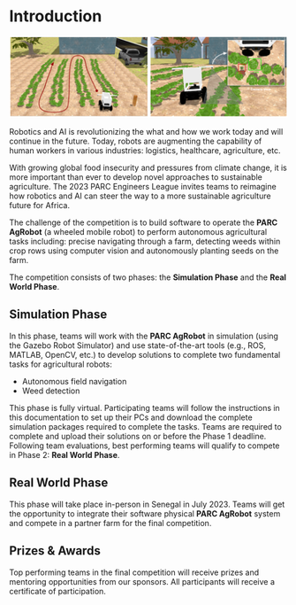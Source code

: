 # Introduction

![Motivating image](./assets/overview.PNG)

Robotics and AI is revolutionizing the what and how we work today and will continue in the future. Today, robots are augmenting the capability of human workers in various industries: logistics, healthcare, agriculture, etc.

<!-- The PARC Engineers League invites participants to reimagine how robots can augment the capabilities of human labor in a task of growing prevalence - autonomous farming. -->


With growing global food insecurity and pressures from climate change, it is more important than ever to develop novel approaches to sustainable agriculture. The 2023 PARC Engineers League invites teams to reimagine how robotics and AI can steer the way to a more sustainable agriculture future for Africa. 

The challenge of the competition is to build software to operate the **PARC AgRobot** (a wheeled mobile robot) to perform autonomous agricultural tasks including: precise navigating through a farm, detecting weeds within crop rows using computer vision and autonomously planting seeds on the farm.


The competition consists of two phases: the **Simulation Phase** and the **Real World Phase**.


## Simulation Phase
<!-- In this phase, teams would interact with the **PARC AgRobot** in simulation (using the Gazebo Robot Simulator). Participants are required to write software to complete three fundamental tasks for agricultural robots: -->
In this phase, teams will work with the **PARC AgRobot** in simulation (using the Gazebo Robot Simulator) and use state-of-the-art tools (e.g., ROS, MATLAB, OpenCV, etc.) to develop solutions to complete two fundamental tasks for agricultural robots:

* Autonomous field navigation
* Weed detection

This phase is fully virtual. Participating teams will follow the instructions in this documentation to set up their PCs and download the complete simulation packages required to complete the tasks. 
Teams are required to complete and upload their solutions on or before the Phase 1 deadline. Following team evaluations, best performing teams will qualify to compete in Phase 2: **Real World Phase**.



## Real World Phase

<!-- ![robot](images/bot.jpg) -->

This phase will take place in-person in Senegal in July 2023. Teams will get the opportunity to integrate their software physical **PARC AgRobot** system and compete in a partner farm for the final competition.


## Prizes & Awards

Top performing teams in the final competition will receive prizes and mentoring opportunities from our sponsors. All participants will receive a certificate of participation.